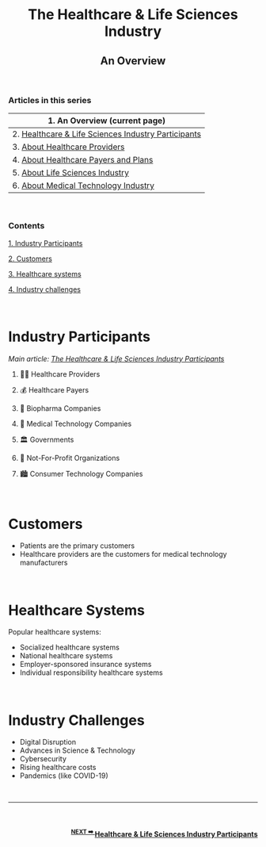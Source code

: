 <h1 align=center> The Healthcare & Life Sciences Industry </h1>

<h2 align=center> An Overview </h2>

<br>

### Articles in this series

| 1. An Overview (current page)                                                                                                                                        |
| -------------------------------------------------------------------------------------------------------------------------------------------------------------------- |
| 2. [Healthcare & Life Sciences Industry Participants](https://karthikeshwar1.github.io/blog/2022/The%20Healthcare%20and%20Life%20Sciences%20Industry%20Participants) |
| 3. [About Healthcare Providers](https://karthikeshwar1.github.io/blog/2022/The%20Healthcare%20Providers)                                                             |
| 4. [About Healthcare Payers and Plans](https://Karthikeshwar1.github.io/blog/2022/The%20Healthcare%20Payers%20and%20Plans)                                           |
| 5. [About Life Sciences Industry](https://Karthikeshwar1.github.io/blog/2022/The%20Life%20Sciences%20Industry)                                                       |
| 6. [About Medical Technology Industry](https://Karthikeshwar1.github.io/blog/2022/The%20Medical%20Technology%20Industry)                                             |

<br>

### Contents

[1. Industry Participants](#industry-participants)

[2. Customers](#customers)

[3. Healthcare systems](#healthcare-systems)

[4. Industry challenges](#industry-challenges)

<br>

# Industry Participants

_Main article:
[The Healthcare & Life Sciences Industry Participants](https://github.com/Karthikeshwar1/blog/blob/main/2022/The%20Healhcare%20and%20Life%20Sciences%20Industry%20Participants.md)_

1. 👩‍⚕️ Healthcare Providers

2. 💰 Healthcare Payers

3. 🧬 Biopharma Companies

4. 🔬 Medical Technology Companies

5. 🏛 Governments

6. 🏢 Not-For-Profit Organizations

7. 🏙 Consumer Technology Companies

<br>

# Customers

- Patients are the primary customers
- Healthcare providers are the customers for medical technology manufacturers

<br>

# Healthcare Systems

Popular healthcare systems:

- Socialized healthcare systems
- National healthcare systems
- Employer-sponsored insurance systems
- Individual responsibility healthcare systems

<br>

# Industry Challenges

- Digital Disruption
- Advances in Science & Technology
- Cybersecurity
- Rising healthcare costs
- Pandemics (like COVID-19)

<br>

<hr>

<br>

<h4 align="right"><sup><a href="https://karthikeshwar1.github.io/blog/2022/The%20Healthcare%20and%20Life%20Sciences%20Industry%20Participants">
  NEXT ➡️
  </a>
  </sup>
  <a href="https://karthikeshwar1.github.io/blog/2022/The%20Healthcare%20and%20Life%20Sciences%20Industry%20Participants">
 Healthcare & Life Sciences Industry Participants 
  </a>
  </h4>
  
<br>
